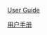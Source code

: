 [User Guide ](https://github.com/SidneyAn/offline-docker-registry/blob/master/README_en.md)

[用户手册](https://github.com/SidneyAn/offline-docker-registry/blob/master/README_ch.md)
